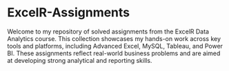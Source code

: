 # ExcelR-Assignments
Welcome to my repository of solved assignments from the ExcelR Data Analytics course. This collection showcases my hands-on work across key tools and platforms, including Advanced Excel, MySQL, Tableau, and Power BI. These assignments reflect real-world business problems and are aimed at developing strong analytical and reporting skills.
